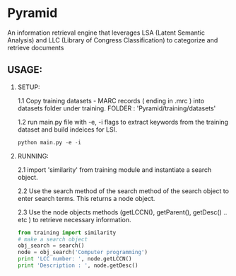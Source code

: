 # Pyramid

An information retrieval engine that leverages LSA (Latent Semantic Analysis) and LLC (Library of Congress Classification) to categorize and retrieve documents


## USAGE:

1) SETUP:

	1.1 Copy training datasets - MARC records ( ending in .mrc ) into datasets folder under training. 
	FOLDER : 'Pyramid/training/datasets'


	1.2 run main.py file with -e, -i flags to extract keywords from the training dataset and build indeices for LSI.
	
	```python
	python main.py -e -i
	```


2) RUNNING:

	
	2.1 import 'similarity' from training module and instantiate a search object.

	2.2 Use the search method of the search method of the search object to enter search terms. This returns a node object.


	2.3 Use the node objects methods (getLCCN(), getParent(), getDesc() .. etc ) to retrieve necessary information.
	
	
	```python
	from training import similarity
	# make a search object
	obj_search = search()
	node = obj_search('Computer programming')
	print 'LCC number: ', node.getLCCN()
	print 'Description : ', node.getDesc()
	```

